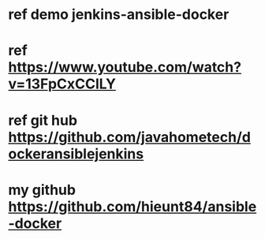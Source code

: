 # ref demo jenkins-ansible-docker
# ref https://www.youtube.com/watch?v=13FpCxCClLY
# ref git hub https://github.com/javahometech/dockeransiblejenkins
# my github https://github.com/hieunt84/ansible-docker